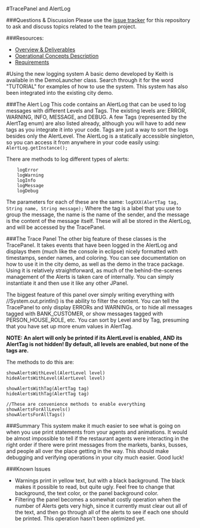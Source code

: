 #TracePanel and AlertLog

###Questions & Discussion
Please use the [issue tracker](https://github.com/usc-csci201-fall2013/simcity201/issues) for this repository to ask and discuss topics related to the team project.

###Resources:
  + [Overview & Deliverables](http://www-scf.usc.edu/~csci201/team/)
  + [Operational Concepts Description](http://www-scf.usc.edu/~csci201/team/operational-concepts-description.html)
  + [Requirements](http://www-scf.usc.edu/~csci201/team/simcity201.html)
  

#Using the new logging system
A basic demo developed by Keith is available in the DemoLauncher class.  Search through it for the word "TUTORIAL" for examples of how to use the system.
This system has also been integrated into the existing city demo.

###The Alert Log
This code contains an AlertLog that can be used to log messages with different Levels and Tags.  The existing levels are: ERROR, WARNING, INFO, MESSAGE, and DEBUG.  A few Tags (represented by the AlertTag enum) are also listed already, although you will have to add new tags as you integrate it into your code.  Tags are just a way to sort the logs besides only the AlertLevel.  The AlertLog is a statically accessible singleton, so you can access it from anywhere in your code easily using:
``` AlertLog.getInstance(); ```
    
There are methods to log different types of alerts:

```
    logError
    logWarning
    logInfo
    logMessage
    logDebug
```

The parameters for each of these are the same: 
```logXXX(AlertTag tag, String name, String message);```
Where the tag is a label that you use to group the message, the name is the name of the sender, and the message is the content of the message itself.  These will all be stored in the AlertLog, and will be accessed by the TracePanel.

###The Trace Panel
The other big feature of these classes is the TracePanel.  It takes events that have been logged in the AlertLog and displays them (much like the console in eclipse) nicely formatted with timestamps, sender names, and coloring.  You can see documentation on how to use it in the city demo, as well as the demo in the trace package.  Using it is relatively straightforward, as much of the behind-the-scenes management of the Alerts is taken care of internally.  You can simply instantiate it and then use it like any other JPanel.

The biggest feature of this panel over simply writing everything with //System.out.println() is the ability to filter the content.  You can tell the TracePanel to only display ERRORs and WARNINGs, or to hide all messages tagged with BANK\_CUSTOMER, or show messages tagged with PERSON\_HOUSE\_ROLE, etc.  You can sort by Level and by Tag, presuming that you have set up more enum values in AlertTag.  

**NOTE: An alert will only be printed if its AlertLevel is enabled, AND its AlertTag is not hidden!  By default, all levels are enabled, but none of the tags are.**

The methods to do this are:

    showAlertsWithLevel(AlertLevel level)
    hideAlertsWithLevel(AlertLevel level)
    
    showAlertsWithTag(AlertTag tag)
    hideAlertsWithTag(AlertTag tag)
    
    //These are convenience methods to enable everything
    showAlertsForAllLevels()
    showAlertsForAllTags()
    
###Summary
This system make it much easier to see what is going on when you use print statements from your agents and animations.  It would be almost impossible to tell if the restaurant agents were interacting in the right order if there were print messages from the markets, banks, busses, and people all over the place getting in the way.  This should make debugging and verifying operations in your city much easier.  Good luck!


###Known Issues
 + Warnings print in yellow text, but with a black background.  The black makes it possible to read, but quite ugly.  Feel free to change that background, the text color, or the panel background color.
 + Filtering the panel becomes a somewhat costly operation when the number of Alerts gets very high, since it currently must clear out all of the text, and then go through all of the alerts to see if each one should be printed.  This operation hasn't been optimized yet.
